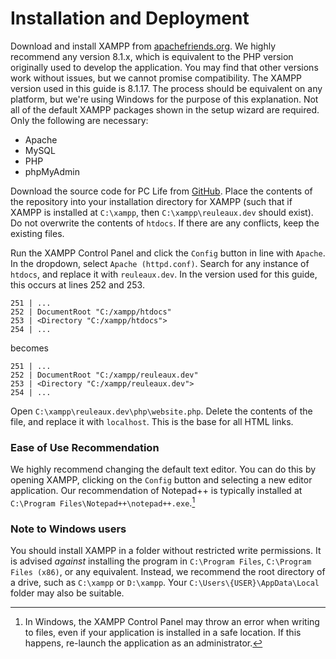 # Installation and Deployment

Download and install XAMPP from [apachefriends.org](https://www.apachefriends.org/download.html).  We highly recommend any version 8.1.x, which is equivalent to the PHP version originally used to develop the application.  You may find that other versions work without issues, but we cannot promise compatibility.  The XAMPP version used in this guide is 8.1.17.  The process should be equivalent on any platform, but we're using Windows for the purpose of this explanation.  Not all of the default XAMPP packages shown in the setup wizard are required.  Only the following are necessary:

- Apache
- MySQL
- PHP
- phpMyAdmin

Download the source code for PC Life from [GitHub](https://github.com/drand808/PC-Life/tags).  Place the contents of the repository into your installation directory for XAMPP (such that if XAMPP is installed at `C:\xampp`, then `C:\xampp\reuleaux.dev` should exist).  Do not overwrite the contents of `htdocs`.  If there are any conflicts, keep the existing files.

Run the XAMPP Control Panel and click the `Config` button in line with `Apache`.  In the dropdown, select `Apache (httpd.conf)`.  Search for any instance of `htdocs`, and replace it with `reuleaux.dev`.  In the version used for this guide, this occurs at lines 252 and 253.

```apacheconf
251 | ...
252 | DocumentRoot "C:/xampp/htdocs"
253 | <Directory "C:/xampp/htdocs">
254 | ...
```

becomes

```apacheconf
251 | ...
252 | DocumentRoot "C:/xampp/reuleaux.dev"
253 | <Directory "C:/xampp/reuleaux.dev">
254 | ...
```

Open `C:\xampp\reuleaux.dev\php\website.php`.  Delete the contents of the file, and replace it with `localhost`.  This is the base for all HTML links.

### Ease of Use Recommendation

We highly recommend changing the default text editor.  You can do this by opening XAMPP, clicking on the `Config` button and selecting a new editor application.  Our recommendation of Notepad++ is typically installed at `C:\Program Files\Notepad++\notepad++.exe`.[^1]

### Note to Windows users

You should install XAMPP in a folder without restricted write permissions.  It is advised *against* installing the program in `C:\Program Files`, `C:\Program Files (x86)`, or any equivalent.  Instead, we recommend the root directory of a drive, such as `C:\xampp` or `D:\xampp`.  Your `C:\Users\{USER}\AppData\Local` folder may also be suitable.

[^1]: In Windows, the XAMPP Control Panel may throw an error when writing to files, even if your application is installed in a safe location.  If this happens, re-launch the application as an administrator.